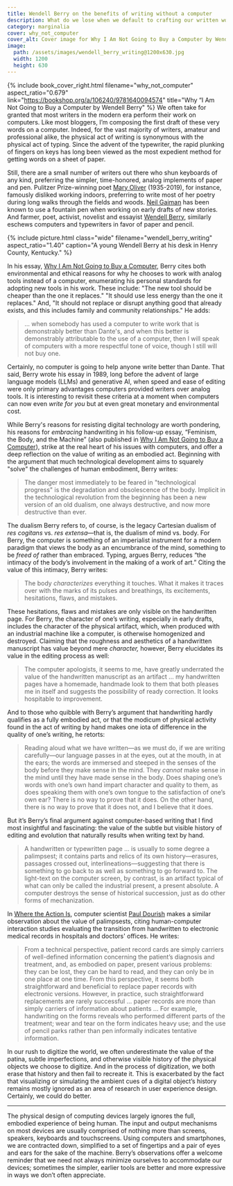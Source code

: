 ```yaml
---
title: Wendell Berry on the benefits of writing without a computer
description: What do we lose when we default to crafting our written words using purely digital tools?
category: marginalia
cover: why_not_computer
cover_alt: Cover image for Why I Am Not Going to Buy a Computer by Wendell Berry.
image:
  path: /assets/images/wendell_berry_writing@1200x630.jpg
  width: 1200
  height: 630
---
```


{% include book_cover_right.html filename="why_not_computer" aspect_ratio="0.679" link="https://bookshop.org/a/106240/9781640094574" title="Why “I Am Not Going to Buy a Computer by Wendell Berry" %} We often take for granted that most writers in the modern era perform their work on computers. Like most bloggers, I’m composing the first draft of these very words on a computer. Indeed, for the vast majority of writers, amateur and professional alike, the physical act of writing is synonymous with the physical act of typing. Since the advent of the typewriter, the rapid plunking of fingers on keys has long been viewed as the most expedient method for getting words on a sheet of paper. 

Still, there are a small number of writers out there who shun keyboards of any kind, preferring the simpler, time-honored, analog implements of paper and pen. Pulitzer Prize-winning poet [Mary Oliver](https://en.wikipedia.org/wiki/Mary_Oliver) (1935-2019), for instance, famously disliked working indoors, preferring to write most of her poetry during long walks through the fields and woods. [Neil Gaiman](https://en.wikipedia.org/wiki/Neil_Gaiman) has been known to use a fountain pen when working on early drafts of new stories. And farmer, poet, activist, novelist and essayist [Wendell Berry](https://en.wikipedia.org/wiki/Wendell_Berry), similarly eschews computers and typewriters in favor of paper and pencil. 

{% include picture.html class="wide" filename="wendell_berry_writing" aspect_ratio="1.40" caption="A young Wendell Berry at his desk in Henry County, Kentucky." %}

In his essay, [Why I Am Not Going to Buy a Computer](https://bookshop.org/p/books/why-i-am-not-going-to-buy-a-computer-essays-wendell-berry/14393101), Berry cites both environmental and ethical reasons for why he chooses to work with analog tools instead of a computer, enumerating his personal standards for adopting new tools in his work. These include: "The new tool should be cheaper than the one it replaces." "It should use less energy than the one it replaces." And, "It should not replace or disrupt anything good that already exists, and this includes family and community relationships." He adds:

> ... when somebody has used a computer to write work that is demonstrably better than Dante's, and when this better is demonstrably attributable to the use of a computer, then I will speak of computers with a more respectful tone of voice, though I still will not buy one.

Certainly, no computer is going to help anyone write better than Dante. That said, Berry wrote his essay in 1989, long before the advent of large language models (LLMs) and generative AI, when speed and ease of editing were only primary advantages computers provided writers over analog tools. It is interesting to revisit these criteria at a moment when computers can now even *write for you* but at even great monetary and environmental cost.

While Berry's reasons for resisting digital technology are worth pondering, his reasons for *embracing* handwriting in his follow-up essay, “Feminism, the Body, and the Machine” (also published in [Why I Am Not Going to Buy a Computer](https://bookshop.org/p/books/why-i-am-not-going-to-buy-a-computer-essays-wendell-berry/14393101)), strike at the real heart of his issues with computers, and offer a deep reflection on the value of writing as an embodied act. Beginning with the argument that much technological development aims to squarely "solve" the challenges of human embodiment, Berry writes:

> The danger most immediately to be feared in "technological progress" is the degradation and obsolescence of the body. Implicit in the technological revolution from the beginning has been a new version of an old dualism, one always destructive, and now more destructive than ever.

The dualism Berry refers to, of course, is the legacy Cartesian dualism of *res cogitans* vs. *res extensa*—that is, the dualism of mind vs. body. For Berry, the computer is something of an imperialist instrument for a modern paradigm that views the body as an encumbrance of the mind, something to be *freed of* rather than embraced. Typing, argues Berry, reduces “the intimacy of the body’s involvement in the making of a work of art.” Citing the value of this intimacy, Berry writes:

> The body *characterizes* everything it touches. What it makes it traces over with the marks of its pulses and breathings, its excitements, hesitations, flaws, and mistakes.

These hesitations, flaws and mistakes are only visible on the handwritten page. For Berry, the character of one’s writing, especially in early drafts, includes the character of the physical artifact, which, when produced with an industrial machine like a computer, is otherwise homogenized and destroyed. Claiming that the roughness and aesthetics of a handwritten manuscript has value beyond mere *character,* however, Berry elucidates its value in the editing process as well:

> The computer apologists, it seems to me, have greatly underrated the value of the handwritten manuscript as an artifact ... my handwritten pages have a homemade, handmade look to them that both pleases me in itself and suggests the possibility of ready correction. It looks hospitable to improvement.

And to those who quibble with Berry’s argument that handwriting hardly qualifies as a fully embodied act, or that the modicum of physical activity found in the act of writing by hand makes one iota of difference in the quality of one’s writing, he retorts:

> Reading aloud what we have written—as we must do, if we are writing carefully—our language passes in at the eyes, out  at the mouth, in at the ears; the words are immersed and steeped in the senses of the body before they make sense in the mind. They *cannot* make sense in the mind until they have made sense in the body. Does shaping one’s words with one’s own hand impart character and quality to them, as does speaking them with one’s own tongue to the satisfaction of one’s own ear? There is no way to prove that it does. On the other hand, there is no way to prove that it does not, and I believe that it does.

But it’s Berry’s final argument against computer-based writing that I find most insightful and fascinating: the value of the subtle but visible history of editing and evolution that naturally results when writing text by hand.

> A handwritten or typewritten page ... is usually to some degree a palimpsest; it contains parts and relics of its own history—erasures, passages crossed out, interlineations—suggesting that there is something to go back to as well as something to go forward to. The light-text on the computer screen, by contrast, is an artifact typical of what can only be called the industrial present, a present absolute. A computer destroys the sense of historical succession, just as do other forms of mechanization.

In [Where the Action Is](https://mitpress.mit.edu/9780262541787/where-the-action-is/), computer scientist [Paul Dourish](https://en.wikipedia.org/wiki/Paul_Dourish) makes a similar observation about the value of palimpsests, citing human-computer interaction studies evaluating the transition from handwritten to electronic medical records in hospitals and doctors' offices. He writes:

> From a technical perspective, patient record cards are simply carriers of well-defined information concerning the patient’s diagnosis and treatment, and, as embodied on paper, present various problems: they can be lost, they can be hard to read, and they can only be in one place at one time. From this perspective, it seems both straightforward and beneficial to replace paper records with electronic versions. However, in practice, such straightforward replacements are rarely successful ... paper records are more than simply carriers of information about patients ... For example, handwriting on the forms reveals who performed different parts of the treatment; wear and tear on the form indicates heavy use; and the use of pencil parks rather than pen informally indicates tentative information.

In our rush to digitize the world, we often underestimate the value of the patina, subtle imperfections, and otherwise visible history of the physical objects we choose to digitize. And in the process of digitization, we both erase that history and then fail to recreate it. This is exacerbated by the fact that visualizing or simulating the ambient cues of a digital object’s history remains mostly ignored as an area of research in user experience design. Certainly, we could do better.

---

The physical design of computing devices largely ignores the full, embodied experience of being human. The input and output mechanisms on most devices are usually comprised of nothing more than screens, speakers, keyboards and touchscreens. Using computers and smartphones, we are contracted down, simplified to a set of fingertips and a pair of eyes and ears for the sake of the machine. Berry’s observations offer a welcome reminder that we need not always minimize ourselves to accommodate our devices; sometimes the simpler, earlier tools are better and more expressive in ways we don’t often appreciate.
